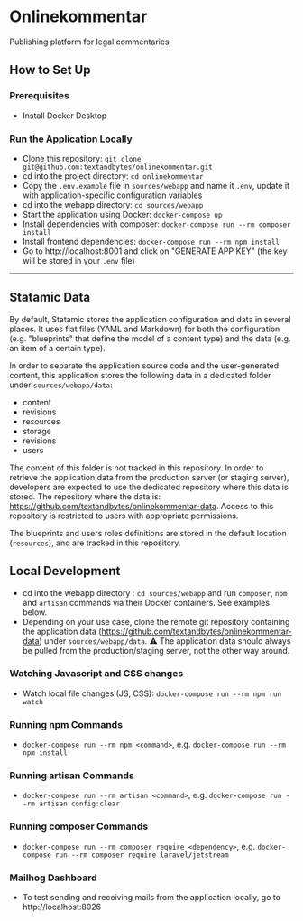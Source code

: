 # Onlinekommentar
Publishing platform for legal commentaries

## How to Set Up

### Prerequisites
- Install Docker Desktop

### Run the Application Locally
- Clone this repository: `git clone git@github.com:textandbytes/onlinekommentar.git`
- cd into the project directory: `cd onlinekommentar`
- Copy the `.env.example` file in `sources/webapp` and name it `.env`, update it with application-specific configuration variables
- cd into the webapp directory: `cd sources/webapp`
- Start the application using Docker: `docker-compose up`
- Install dependencies with composer: `docker-compose run --rm composer install`
- Install frontend dependencies: `docker-compose run --rm npm install`
- Go to http://localhost:8001 and click on "GENERATE APP KEY" (the key will be stored in your `.env` file)

---
## Statamic Data
By default, Statamic stores the application configuration and data in several places. It uses flat files (YAML and Markdown) for both the configuration (e.g. "blueprints" that define the model of a content type) and the data (e.g. an item of a certain type).

In order to separate the application source code and the user-generated content, this application stores the following data in a dedicated folder under `sources/webapp/data`:

- content
- revisions
- resources
- storage
- revisions
- users

The content of this folder is not tracked in this repository. In order to retrieve the application data from the production server (or staging server), developers are expected to use the dedicated repository where this data is stored. The repository where the data is: https://github.com/textandbytes/onlinekommentar-data. Access to this repository is restricted to users with appropriate permissions.

The blueprints and users roles definitions are stored in the default location (`resources`), and are tracked in this repository.

## Local Development
- cd into the webapp directory : `cd sources/webapp` and run `composer`, `npm` and `artisan` commands via their Docker containers. See examples below.
- Depending on your use case, clone the remote git repository containing the application data (https://github.com/textandbytes/onlinekommentar-data) under `sources/webapp/data`.
⚠️ The application data should always be pulled from the production/staging server, not the other way around.

### Watching Javascript and CSS changes
- Watch local file changes (JS, CSS): `docker-compose run --rm npm run watch`

### Running npm Commands
- `docker-compose run --rm npm <command>`, e.g. `docker-compose run --rm npm install`

### Running artisan Commands
- `docker-compose run --rm artisan <command>`, e.g. `docker-compose run --rm artisan config:clear`

### Running composer Commands
- `docker-compose run --rm composer require <dependency>`, e.g. `docker-compose run --rm composer require laravel/jetstream`

### Mailhog Dashboard
- To test sending and receiving mails from the application locally, go to http://localhost:8026
